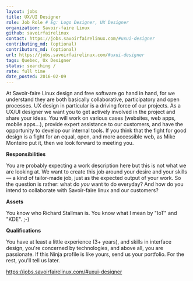 ```yaml
---
layout: jobs
title: UX/UI Designer
role: Job Role # Eg: Logo Designer, UX Designer
organization: Savoir-faire Linux
github: savoirfairelinux
contact: https://jobs.savoirfairelinux.com/#uxui-designer
contributing_md: (optional) 
contributors_md: (optional) 
url: https://jobs.savoirfairelinux.com/#uxui-designer
tags: Quebec, Ux Designer
status: searching / 
rate: full time
date_posted: 2016-02-09
---
```

At Savoir-faire Linux design and free software go hand in hand, for we understand they are both basically collaborative, participatory and open processes. 
UX design in particular is a driving force of our projects. As a UX/UI designer we want you to get actively involved in the project and share your ideas. 
You will work on various cases (websites, web apps, mobile apps...), provide expert assistance to our customers, and have the opportunity to develop our internal tools. 
If you think that the fight for good design is a fight for an equal, open, and more accessible web, as Mike Monteiro put it, then we look forward to meeting you.

**Responsibilities**

You are probably expecting a work description here but this is not what we are looking at. We want to create this job around your desire and your skills — a kind of tailor-made job, just as the expected output of your work. So the question is rather: what do *you* want to do everyday? And how do you intend to collaborate with Savoir-faire linux and our customers?


**Assets**

You know who Richard Stallman is.
You know what I mean by "IoT" and "KDE". ;-)

**Qualifications**

You have at least a little experience (3+ years),
and skills in interface design,
you're concerned by technologies, and
above all, you are passionate.
If this Ninja profile is like yours, send us your portfolio. For the rest, you'll tell us later.

https://jobs.savoirfairelinux.com/#uxui-designer
